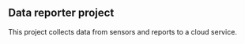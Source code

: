 ## Data reporter project

This project collects data from sensors and reports to a cloud service.
 
